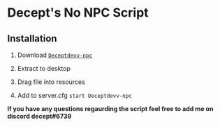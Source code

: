 # Decept's No NPC Script 

## Installation
1. Download [```Deceptdevv-npc```](https://github.com/DeceptDevv/Deceptdevv-npc/releases/tag/Deceptdevv-npc-main)

2. Extract to desktop

3. Drag file into resources 

4. Add to server.cfg ```start Deceptdevv-npc```



**If you have any questions regaurding the script feel free to add me on discord decept#6739**
